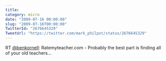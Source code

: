 ```yaml
---
title: 
category: micro
date: "2009-07-16 00:00:00"
slug: "2009-07-16T00:00:00"
TwitterId: "2676645329"
TweetUrl: "https://twitter.com/mark_philpot/status/2676645329"
---
```


RT [@benkornell](https://twitter.com/benkornell): Ratemyteacher.com - Probably
the best part is finding all of your old teachers...
